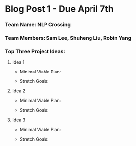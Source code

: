 # Blog Post 1 - Due April 7th

### Team Name: NLP Crossing

### Team Members: Sam Lee, Shuheng Liu, Robin Yang

### Top Three Project Ideas:

1. Idea 1
    - Minimal Viable Plan:

    - Stretch Goals:

2. Idea 2
    - Minimal Viable Plan:

    - Stretch Goals:

3. Idea 3
    - Minimal Viable Plan:

    - Stretch Goals:
